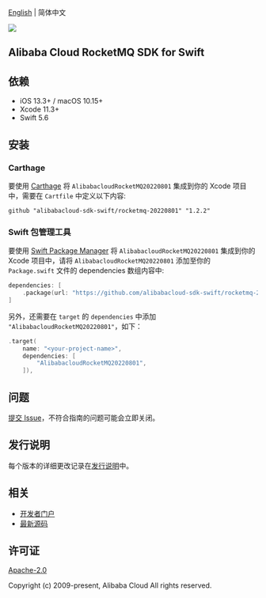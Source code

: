 [English](README.md) | 简体中文

![](https://aliyunsdk-pages.alicdn.com/icons/AlibabaCloud.svg)

## Alibaba Cloud RocketMQ SDK for Swift

## 依赖

- iOS 13.3+ / macOS 10.15+
- Xcode 11.3+
- Swift 5.6

## 安装

### Carthage

要使用 [Carthage](https://github.com/Carthage/Carthage) 将 `AlibabacloudRocketMQ20220801` 集成到你的 Xcode 项目中，需要在 `Cartfile` 中定义以下内容:

```ogdl
github "alibabacloud-sdk-swift/rocketmq-20220801" "1.2.2"
```

### Swift 包管理工具

要使用 [Swift Package Manager](https://swift.org/package-manager/) 将 `AlibabacloudRocketMQ20220801` 集成到你的 Xcode 项目中，请将 `AlibabacloudRocketMQ20220801` 添加至你的 `Package.swift` 文件的 dependencies 数组内容中:

```swift
dependencies: [
    .package(url: "https://github.com/alibabacloud-sdk-swift/rocketmq-20220801.git", from: "1.2.2")
]
```

另外，还需要在 `target` 的 `dependencies` 中添加 `"AlibabacloudRocketMQ20220801"`，如下：

```swift
.target(
    name: "<your-project-name>",
    dependencies: [
        "AlibabacloudRocketMQ20220801",
    ]),
```

## 问题

[提交 Issue](https://github.com/alibabacloud-sdk-swift/rocketmq-20220801/issues/new)，不符合指南的问题可能会立即关闭。

## 发行说明

每个版本的详细更改记录在[发行说明](./ChangeLog.txt)中。

## 相关

* [开发者门户](https://next.api.aliyun.com/home)
* [最新源码](https://github.com/alibabacloud-sdk-swift/rocketmq-20220801)

## 许可证

[Apache-2.0](http://www.apache.org/licenses/LICENSE-2.0)

Copyright (c) 2009-present, Alibaba Cloud All rights reserved.
